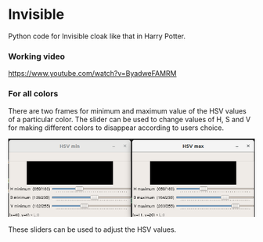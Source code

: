 # Invisible
Python code for Invisible cloak like that in Harry Potter.

### Working video
https://www.youtube.com/watch?v=ByadweFAMRM

### For all colors
There are two frames for minimum and maximum value of the HSV values of a particular color.
The slider can be used to change values of H, S and V for making different colors to disappear according to users choice.

<img src="slider.png">

These sliders can be used to adjust the HSV values.